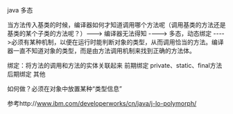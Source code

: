 java 多态

当方法传入基类的时候，编译器如何才知道调用哪个方法呢（调用基类的方法还是基类的某个子类的方法呢？）---> 编译器无法得知   ---->  多态，动态绑定  ---->必须有某种机制，以便在运行时能判断对象的类型，从而调用恰当的方法。编译器一直不知道对象的类型，而是由方法调用机制来找到正确的方法体。

绑定：将方法的调用和方法的实体关联起来
前期绑定 private、static、final方法
后期绑定 其他


如何做？必须在对象中放置某种“类型信息”

参考http://www.ibm.com/developerworks/cn/java/j-lo-polymorph/

